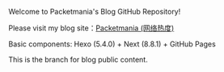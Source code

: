 
Welcome to Packetmania's Blog GitHub Repository!

Please visit my blog site：[Packetmania (网络热度)](https://www.packetmania.net)

Basic components: Hexo (5.4.0) + Next (8.8.1) + GitHub Pages

This is the branch for blog public content.

